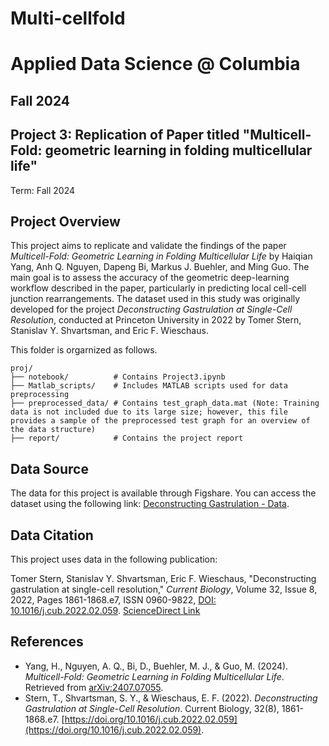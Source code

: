 # Multi-cellfold
# Applied Data Science @ Columbia
## Fall 2024
## Project 3: Replication of Paper titled "Multicell-Fold: geometric learning in folding multicellular life"

Term: Fall 2024

## Project Overview

This project aims to replicate and validate the findings of the paper *Multicell-Fold: Geometric Learning in Folding Multicellular Life* by Haiqian Yang, Anh Q. Nguyen, Dapeng Bi, Markus J. Buehler, and Ming Guo. The main goal is to assess the accuracy of the geometric deep-learning workflow described in the paper, particularly in predicting local cell-cell junction rearrangements. The dataset used in this study was originally developed for the project *Deconstructing Gastrulation at Single-Cell Resolution*, conducted at Princeton University in 2022 by Tomer Stern, Stanislav Y. Shvartsman, and Eric F. Wieschaus.

This folder is orgarnized as follows.

```
proj/
├── notebook/          # Contains Project3.ipynb
├── Matlab_scripts/    # Includes MATLAB scripts used for data preprocessing
├── preprocessed_data/ # Contains test_graph_data.mat (Note: Training data is not included due to its large size; however, this file provides a sample of the preprocessed test graph for an overview of the data structure)
├── report/            # Contains the project report

```


## Data Source

The data for this project is available through Figshare. You can access the dataset using the following link:
[Deconstructing Gastrulation - Data](https://figshare.com/articles/dataset/Deconstructing_Gastrulation_-_Data/18551420/2).

## Data Citation

This project uses data in the following publication:

Tomer Stern, Stanislav Y. Shvartsman, Eric F. Wieschaus, "Deconstructing gastrulation at single-cell resolution," *Current Biology*, Volume 32, Issue 8, 2022, Pages 1861-1868.e7, ISSN 0960-9822, [DOI: 10.1016/j.cub.2022.02.059](https://doi.org/10.1016/j.cub.2022.02.059). [ScienceDirect Link](https://www.sciencedirect.com/science/article/pii/S0960982222003293)

## References

- Yang, H., Nguyen, A. Q., Bi, D., Buehler, M. J., & Guo, M. (2024). *Multicell-Fold: Geometric Learning in Folding Multicellular Life*. Retrieved from [arXiv:2407.07055](https://arxiv.org/abs/2407.07055).
- Stern, T., Shvartsman, S. Y., & Wieschaus, E. F. (2022). *Deconstructing Gastrulation at Single-Cell Resolution*. Current Biology, 32(8), 1861-1868.e7. [https://doi.org/10.1016/j.cub.2022.02.059](https://doi.org/10.1016/j.cub.2022.02.059).



